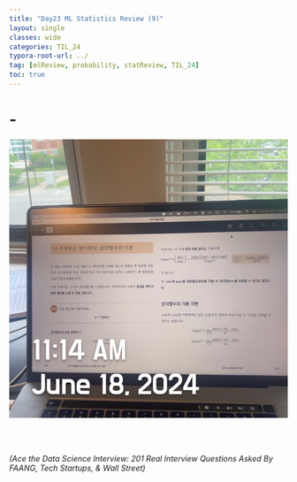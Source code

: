 ```yaml
---
title: "Day23 ML Statistics Review (9)"
layout: single
classes: wide
categories: TIL_24
typora-root-url: ../
tag: [mlReview, probability, statReview, TIL_24]
toc: true 
---
```


# -

![4B916038-CF68-4DE0-A82C-52DB502F2853_1_105_c](/images/2024-06-18-TIL24_Day23/4B916038-CF68-4DE0-A82C-52DB502F2853_1_105_c.jpeg)

<br><br>

*(Ace the Data Science Interview: 201 Real Interview Questions Asked By FAANG, Tech Startups, & Wall Street)*





<br><br>

